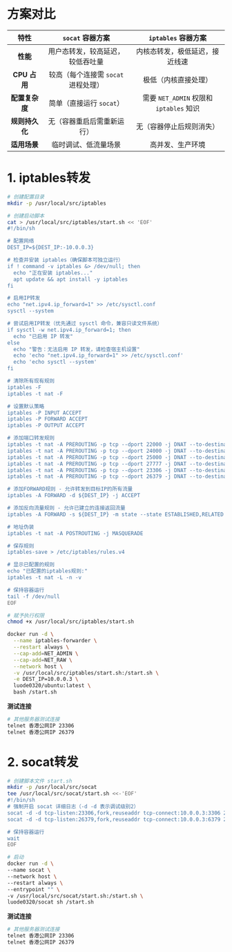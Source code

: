 # 方案对比

|      特性      |          `socat` 容器方案           |           `iptables` 容器方案           |
| :------------: | :---------------------------------: | :-------------------------------------: |
|    **性能**    |  用户态转发，较高延迟，较低吞吐量   |     内核态转发，极低延迟，接近线速      |
|  **CPU 占用**  | 较高（每个连接需 `socat` 进程处理） |          极低（内核直接处理）           |
| **配置复杂度** |      简单（直接运行 `socat`）       | 需要 `NET_ADMIN` 权限和 `iptables` 知识 |
| **规则持久化** |     无（容器重启后需重新运行）      |        无（容器停止后规则消失）         |
|  **适用场景**  |        临时调试、低流量场景         |            高并发、生产环境             |





# 1. iptables转发

```sh
# 创建配置目录
mkdir -p /usr/local/src/iptables

# 创建启动脚本
cat > /usr/local/src/iptables/start.sh << 'EOF'
#!/bin/sh

# 配置网络
DEST_IP=${DEST_IP:-10.0.0.3}

# 检查并安装 iptables（确保脚本可独立运行）
if ! command -v iptables &> /dev/null; then
  echo "正在安装 iptables..."
  apt update && apt install -y iptables
fi

# 启用IP转发
echo "net.ipv4.ip_forward=1" >> /etc/sysctl.conf
sysctl --system

# 尝试启用IP转发（优先通过 sysctl 命令，兼容只读文件系统）
if sysctl -w net.ipv4.ip_forward=1; then
  echo "已启用 IP 转发"
else
  echo "警告：无法启用 IP 转发，请检查宿主机设置"
  echo 'echo "net.ipv4.ip_forward=1" >> /etc/sysctl.conf'
  echo 'echo sysctl --system'
fi

# 清除所有现有规则
iptables -F
iptables -t nat -F

# 设置默认策略
iptables -P INPUT ACCEPT
iptables -P FORWARD ACCEPT
iptables -P OUTPUT ACCEPT

# 添加端口转发规则
iptables -t nat -A PREROUTING -p tcp --dport 22000 -j DNAT --to-destination ${DEST_IP}:2000
iptables -t nat -A PREROUTING -p tcp --dport 24000 -j DNAT --to-destination ${DEST_IP}:4000
iptables -t nat -A PREROUTING -p tcp --dport 25000 -j DNAT --to-destination ${DEST_IP}:5000
iptables -t nat -A PREROUTING -p tcp --dport 27777 -j DNAT --to-destination ${DEST_IP}:7777
iptables -t nat -A PREROUTING -p tcp --dport 23306 -j DNAT --to-destination ${DEST_IP}:3306
iptables -t nat -A PREROUTING -p tcp --dport 26379 -j DNAT --to-destination ${DEST_IP}:6379

# 添加FORWARD规则 - 允许转发到目标IP的所有流量
iptables -A FORWARD -d ${DEST_IP} -j ACCEPT

# 添加反向流量规则 - 允许已建立的连接返回流量
iptables -A FORWARD -s ${DEST_IP} -m state --state ESTABLISHED,RELATED -j ACCEPT

# 地址伪装
iptables -t nat -A POSTROUTING -j MASQUERADE

# 保存规则
iptables-save > /etc/iptables/rules.v4

# 显示已配置的规则
echo "已配置的iptables规则:"
iptables -t nat -L -n -v

# 保持容器运行
tail -f /dev/null
EOF

# 赋予执行权限
chmod +x /usr/local/src/iptables/start.sh
```

```sh
docker run -d \
  --name iptables-forwarder \
  --restart always \
  --cap-add=NET_ADMIN \
  --cap-add=NET_RAW \
  --network host \
  -v /usr/local/src/iptables/start.sh:/start.sh \
  -e DEST_IP=10.0.0.3 \
  luode0320/ubuntu:latest \
  bash /start.sh
```



**测试连接**

```sh
# 其他服务器测试连接
telnet 香港公网IP 23306
telnet 香港公网IP 26379
```



# 2. socat转发

```sh
# 创建脚本文件 start.sh
mkdir -p /usr/local/src/socat
tee /usr/local/src/socat/start.sh <<-'EOF'
#!/bin/sh
# 强制开启 socat 详细日志（-d -d 表示调试级别2）
socat -d -d tcp-listen:23306,fork,reuseaddr tcp-connect:10.0.0.3:3306 2>&1 | awk '{print "[MySQL] " $0}' &
socat -d -d tcp-listen:26379,fork,reuseaddr tcp-connect:10.0.0.3:6379 2>&1 | awk '{print "[Redis] " $0}' &

# 保持容器运行
wait
EOF
```

```sh
# 启动
docker run -d \
--name socat \
--network host \
--restart always \
--entrypoint "" \
-v /usr/local/src/socat/start.sh:/start.sh \
luode0320/socat sh /start.sh
```



**测试连接**

```sh
# 其他服务器测试连接
telnet 香港公网IP 23306
telnet 香港公网IP 26379
```

